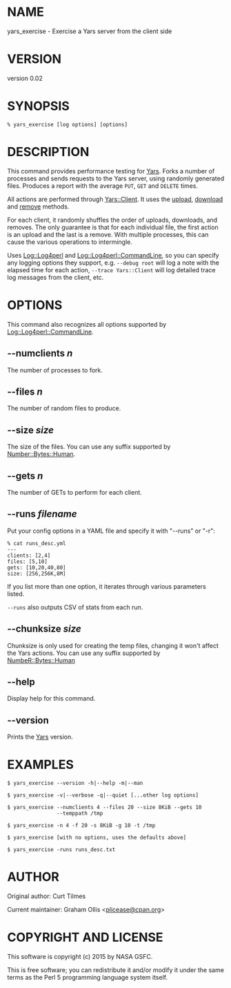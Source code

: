 # NAME

yars\_exercise - Exercise a Yars server from the client side

# VERSION

version 0.02

# SYNOPSIS

    % yars_exercise [log options] [options]

# DESCRIPTION

This command provides performance testing for [Yars](https://metacpan.org/pod/Yars).  Forks a number
of processes and sends requests to the Yars server, using randomly
generated files.  Produces a report with the average `PUT`, `GET`
and `DELETE` times.

All actions are performed through [Yars::Client](https://metacpan.org/pod/Yars::Client).  It uses the
[upload](https://metacpan.org/pod/Yars::Client#upload), [download](https://metacpan.org/pod/Yars::Client#download)
and [remove](https://metacpan.org/pod/Yars::Client#remove) methods.

For each client, it randomly shuffles the order of uploads, downloads, and
removes.  The only guarantee is that for each individual file, the first
action is an upload and the last is a remove.  With multiple processes,
this can cause the various operations to intermingle.

Uses [Log::Log4perl](https://metacpan.org/pod/Log::Log4perl) and [Log::Log4perl::CommandLine](https://metacpan.org/pod/Log::Log4perl::CommandLine), so you can specify
any logging options they support, e.g. `--debug root` will log a note
with the elapsed time for each action, `--trace Yars::Client` will log
detailed trace log messages from the client, etc.

# OPTIONS

This command also recognizes all options supported by
[Log::Log4perl::CommandLine](https://metacpan.org/pod/Log::Log4perl::CommandLine).

## --numclients _n_

The number of processes to fork.

## --files _n_

The number of random files to produce.

## --size _size_

The size of the files.  You can use any suffix supported by
[Number::Bytes::Human](https://metacpan.org/pod/Number::Bytes::Human).

## --gets _n_

The number of GETs to perform for each client.

## --runs _filename_

Put your config options in a YAML file and specify it
with "--runs" or "-r":

    % cat runs_desc.yml
    ---
    clients: [2,4]
    files: [5,10]
    gets: [10,20,40,80]
    size: [256,256K,8M]

If you list more than one option, it iterates through various
parameters listed.

`--runs` also outputs CSV of stats from each run.

## --chunksize _size_

Chunksize is only used for creating the temp files, changing it won't
affect the Yars actions.  You can use any suffix supported by
[NumbeR::Bytes::Human](https://metacpan.org/pod/NumbeR::Bytes::Human)

## --help

Display help for this command.

## --version

Prints the [Yars](https://metacpan.org/pod/Yars) version.

# EXAMPLES

    $ yars_exercise --version -h|--help -m|--man

    $ yars_exercise -v|--verbose -q|--quiet [...other log options]

    $ yars_exercise --numclients 4 --files 20 --size 8KiB --gets 10
                    --temppath /tmp

    $ yars_exercise -n 4 -f 20 -s 8KiB -g 10 -t /tmp

    $ yars_exercise [with no options, uses the defaults above]

    $ yars_exercise -runs runs_desc.txt

# AUTHOR

Original author: Curt Tilmes

Current maintainer: Graham Ollis &lt;plicease@cpan.org>

# COPYRIGHT AND LICENSE

This software is copyright (c) 2015 by NASA GSFC.

This is free software; you can redistribute it and/or modify it under
the same terms as the Perl 5 programming language system itself.
